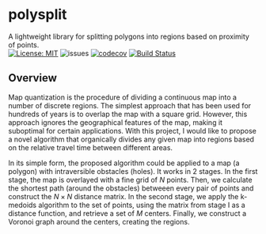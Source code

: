 # polysplit

A lightweight library for splitting polygons into regions based on proximity of points.\
[![License: MIT](https://img.shields.io/badge/License-MIT-blue.svg)](https://opensource.org/licenses/MIT)
![issues](https://img.shields.io/github/issues/r1p71d3/polysplit)
[![codecov](https://codecov.io/gh/r1p71d3/polysplit/branch/main/graph/badge.svg?token=8S2VJLZG7U)](https://codecov.io/gh/r1p71d3/polysplit)
[![Build Status](https://github.com/r1p71d3/polysplit/actions/workflows/build.yml/badge.svg)](https://github.com/r1p71d3/polysplit/actions/workflows/build.yml)


## Overview
Map quantization is the procedure of dividing a continuous map into a number of discrete regions. The simplest approach that has been used for hundreds of years is to overlap the map with a square grid. However, this approach ignores the geographical features of the map, making it suboptimal for certain applications. With this project, I would like to propose a novel algorithm that organically divides any given map into regions based on the relative travel time between different areas.

In its simple form, the proposed algorithm could be applied to a map (a polygon) with intraversible obstacles (holes). It works in 2 stages. In the first stage, the map is overlayed with a fine grid of $N$ points. Then, we calculate the shortest path (around the obstacles) betweeen every pair of points and construct the $N \times N$ distance matrix. In the second stage, we apply the k-medoids algorithm to the set of points, using the matrix from stage I as a distance function, and retrieve a set of $M$ centers. Finally, we construct a Voronoi graph around the centers, creating the regions.
